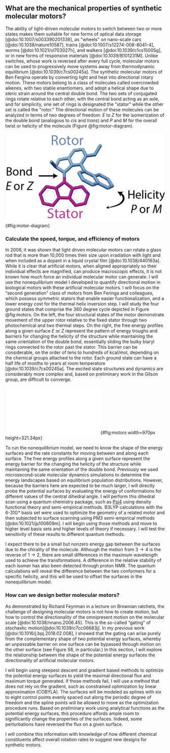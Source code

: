 ## What are the mechanical properties of synthetic molecular motors?
The ability of light-driven molecular motors to switch between two or more states makes them suitable for new forms of optical data storage [@doi:10.1007/s003390201338], as "wheels" on nano-scale cars [@doi:10.1038/nature10587], trains [@doi:10.1007/s12274-008-8041-4], worms [@doi:10.1021/ol703027h], and walkers [@doi:10.1039/c1cs15005g], or in new forms of responsive materials [@doi:10.1039/B101231M].
Unlike switches, whose work is reversed after every full cycle, molecular motors can be used to progressively move systems away from thermodynamic equilibrium [@doi:10.1039/c7cs00245a].
The synthetic molecular motors of Ben Fergina operate by converting light and heat into directional rotary motion.
These motors belong to a class of molecules called overcrowded alkenes, with two stable enantiomers, and adopt a helical shape due to steric strain around the central double bond.
The two sets of conjugated rings rotate relative to each other, with the central bond acting as an axle, and for simplicity, one set of rings is designated the "stator" while the other set is called the "rotor."
The directional motion of these molecules can be analyzed in terms of two degrees of freedom: $E$ to $Z$ for the isomerization of the double bond (analogous to *cis* and *trans*) and $P$ and $M$ for the overall twist or helicity of the molecule (Figure @fig:motor-diagram). 

![The two degrees of freedom in a synthetic molecular motor.](images/motor.png){#fig:motor-diagram}

### Calculate the speed, torque, and efficiency of motors
In 2006, it was shown that light driven molecular motors can rotate a glass rod that is more than 10,000 times their size upon irradiation with light and when included as a dopant in a liquid crystal film [@doi:10.1038/440163a].
While it is clear that artificial motors, when aligned appropriately so their individual effects are magnified, can produce macroscopic effects, it is not known how much force an individual molecular motor can generate. 
I will use the nonequilibrium model I developed to quantify directional motion in biological motors with these artificial molecular motors.
 I will focus on the “second generation” class of motors from Ben Feringa and colleagues, which possess symmetric stators that enable easier functionalization, and a lower energy cost for the thermal helix inversion step.
 I will study the four ground states that comprise the 360 degree cycle depicted in Figure @fig:motors.
 On the left, the four structural states of the motor demonstrate movement of the upper rotor relative to the fixed stator through two photochemical and two thermal steps.
 On the right, the free energy profiles along a given surface $E$ or $Z$ represent the pattern of energy troughs and barriers for changing the helicity of the structure while maintaining the same orientation of the double bond, essentially sliding the bulky biaryl rings connected to the rotor past the stator.
 This barrier can be considerable, on the order of tens to hundreds of kcal/mol, depending on the chemical groups attached to the rotor.
 Each ground state can have a half life of months to years at room temperature [@doi:10.1039/c7cs00245a].
 The excited state structures and dynamics are considerably more complex and, based on preliminary work in the Gilson group, are difficult to converge.

 ![On the left, the four ground state conformations of a second generation motor, adapted from Štacko et al[@doi:10.1126/science.aam8808]. On the right, the same four states placed on free energy profiles. The energy profiles are periodic, with two cycles shown for both isomerization state. A clone of the lower $E$ energy surface is shown above, for clarity, to demonstrate the progression from state 4 to state 1 requires energy.](images/offset-barriers.pdf){#fig:motors width=970px height=321.34px}
 
 To run the nonequilibrium model, we need to know the shape of the energy surfaces and the rate constants for moving between and along each surface. 
 The free energy profiles along a given surface represent the energy barrier for the changing the helicity of the structure while maintaining the same orientation of the double bond. 
 Previously we used microsecond-scale molecular dynamics simulations to determine the energy landscapes based on equilibrium population distributions.
 However, because the barriers here are expected to be much larger, I will directly probe the potential surfaces by evaluating the energy of conformations for different values of the central dihedral angle.
 I will perform this dihedral scan using a quantum chemistry package, such as [Psi4](http://psicode.org/) using density functional theory and semi-empirical methods.
 B3LYP calculations with the 6-31G* basis set were used to optimize the geometry of a related motor and then subjected to surface scanning using PM3 semi-empirical methods [@doi:10.1021/jp100609m].
 I will begin using those methods and move to higher level basis sets and higher levels of theory if necessary.
 I will test the sensitivity of these results to different quantum methods.

I expect there to be a small but nonzero energy gap between the surfaces due to the chirality of the molecule.
Although the motion from $3 \rightarrow 4$ is the reverse of $1 \rightarrow 2$, there are small differences in the maximum wavelength used to achieve the transformations.
A difference in the relative stability of each isomer has also been detected through proton NMR.
The quantum calculations will reveal the difference between the two conformers for a specific helicity, and this will be used to offset the surfaces in the nonequilibrium model.

### How can we design better molecular motors?
As demonstrated by Richard Feynman in a lecture on Brownian ratchets, the challenge of designing molecular motors is not how to create motion, but how to control the directionality of the omnipresent motion on the molecular scale [@doi:10.1038/nnano.2006.45].
This is the so-called “gating" of stochastic motion[@doi:10.1039/c7cc06683j].
In my previous work [@doi:10.1016/j.bpj.2018.02.008], I showed that the gating can arise purely from the complementary shape of two potential energy surfaces, whereby an unpassable barrier on one surface can be bypassed through motion on the other surface (see Figure S6, in particular.)
In this section, I will explore the relationship between the shape of the potential energy surfaces the directionality of artificial molecular motors.

I will begin using steepest descent and gradient based methods to optimize the potential energy surfaces to yield the maximal directional flux and maximum torque generated.
If those methods fail, I will use a method that does not rely on the gradient, such as constrained optimization by linear approximation (COBYLA).
The surfaces will be modeled as splines with six to eight control points evenly spaced out along the periodic degree of freedom and the spline points will be allowed to move as the optimization procedure runs. 
Based on preliminary work using analytical functions as the potential energy surfaces, this procedure affords ample room to significantly change the properties of the surfaces. 
Indeed, some perturbations have reversed the flux on a given surface. 

I will combine this information with knowledge of how different chemical constituents affect overall rotation rates to suggest new designs for synthetic motors.